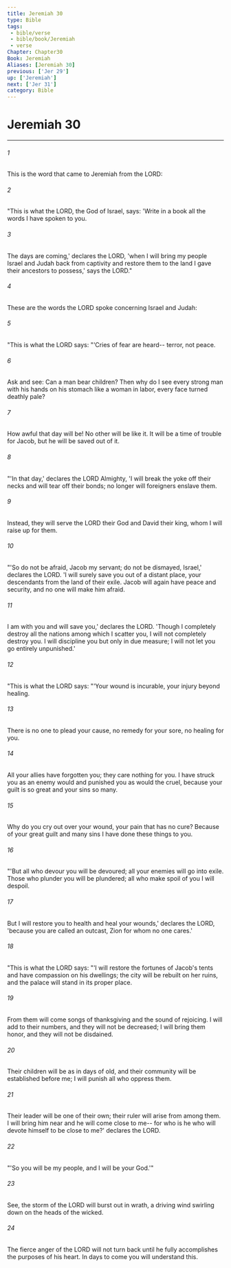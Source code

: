 ```yaml
---
title: Jeremiah 30
type: Bible
tags:
 - bible/verse
 - bible/book/Jeremiah
 - verse
Chapter: Chapter30
Book: Jeremiah
Aliases: [Jeremiah 30]
previous: ['Jer 29']
up: ['Jeremiah']
next: ['Jer 31']
category: Bible
---
```

# Jeremiah 30

***


###### 1 
This is the word that came to Jeremiah from the LORD: 

###### 2 
"This is what the LORD, the God of Israel, says: 'Write in a book all the words I have spoken to you. 

###### 3 
The days are coming,' declares the LORD, 'when I will bring my people Israel and Judah back from captivity and restore them to the land I gave their ancestors to possess,' says the LORD." 

###### 4 
These are the words the LORD spoke concerning Israel and Judah: 

###### 5 
"This is what the LORD says: "'Cries of fear are heard-- terror, not peace. 

###### 6 
Ask and see: Can a man bear children? Then why do I see every strong man with his hands on his stomach like a woman in labor, every face turned deathly pale? 

###### 7 
How awful that day will be! No other will be like it. It will be a time of trouble for Jacob, but he will be saved out of it. 

###### 8 
"'In that day,' declares the LORD Almighty, 'I will break the yoke off their necks and will tear off their bonds; no longer will foreigners enslave them. 

###### 9 
Instead, they will serve the LORD their God and David their king, whom I will raise up for them. 

###### 10 
"'So do not be afraid, Jacob my servant; do not be dismayed, Israel,' declares the LORD. 'I will surely save you out of a distant place, your descendants from the land of their exile. Jacob will again have peace and security, and no one will make him afraid. 

###### 11 
I am with you and will save you,' declares the LORD. 'Though I completely destroy all the nations among which I scatter you, I will not completely destroy you. I will discipline you but only in due measure; I will not let you go entirely unpunished.' 

###### 12 
"This is what the LORD says: "'Your wound is incurable, your injury beyond healing. 

###### 13 
There is no one to plead your cause, no remedy for your sore, no healing for you. 

###### 14 
All your allies have forgotten you; they care nothing for you. I have struck you as an enemy would and punished you as would the cruel, because your guilt is so great and your sins so many. 

###### 15 
Why do you cry out over your wound, your pain that has no cure? Because of your great guilt and many sins I have done these things to you. 

###### 16 
"'But all who devour you will be devoured; all your enemies will go into exile. Those who plunder you will be plundered; all who make spoil of you I will despoil. 

###### 17 
But I will restore you to health and heal your wounds,' declares the LORD, 'because you are called an outcast, Zion for whom no one cares.' 

###### 18 
"This is what the LORD says: "'I will restore the fortunes of Jacob's tents and have compassion on his dwellings; the city will be rebuilt on her ruins, and the palace will stand in its proper place. 

###### 19 
From them will come songs of thanksgiving and the sound of rejoicing. I will add to their numbers, and they will not be decreased; I will bring them honor, and they will not be disdained. 

###### 20 
Their children will be as in days of old, and their community will be established before me; I will punish all who oppress them. 

###### 21 
Their leader will be one of their own; their ruler will arise from among them. I will bring him near and he will come close to me-- for who is he who will devote himself to be close to me?' declares the LORD. 

###### 22 
"'So you will be my people, and I will be your God.'" 

###### 23 
See, the storm of the LORD will burst out in wrath, a driving wind swirling down on the heads of the wicked. 

###### 24 
The fierce anger of the LORD will not turn back until he fully accomplishes the purposes of his heart. In days to come you will understand this. 
